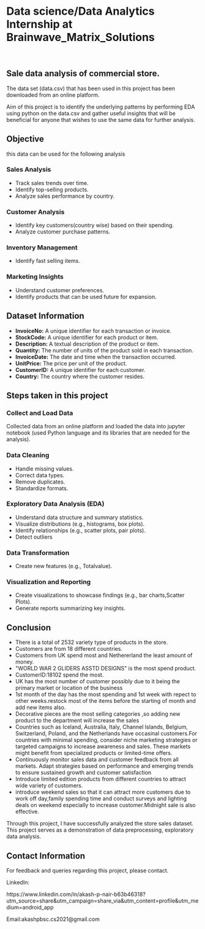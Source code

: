 <h1>Data science/Data Analytics Internship at Brainwave_Matrix_Solutions </h1>
<br>
<h2>Sale data analysis of commercial store.</h2>
    <p>The data set (data.csv) that has been used in this project has been downloaded from an online platform.</p>
    <p> Aim of this project is to identify the underlying patterns by performing EDA using python on the data.csv and gather useful insights that will be beneficial for anyone that wishes to use the same data for further analysis.</p>
<h2>Objective</h2>
    <p>this data can be used for the following analysis</p>
     <h3>Sales Analysis</h3>
        <ul>
            <li>Track sales trends over time.</li>
            <li>Identify top-selling products.</li>
            <li>Analyze sales performance by country.</li>
        </ul>
    <h3>Customer Analysis</h3>
        <ul>
            <li>Identify key customers(country wise) based on their spending.</li>
            <li>Analyze customer purchase patterns.</li>
        </ul>
    <h3>Inventory Management</h3>
        <ul>
            <li>Identify fast selling items.</li>
        </ul>
    <h3>Marketing Insights</h3>
        <ul>
            <li>Understand customer preferences.</li>
            <li>Identify products that can be used future for expansion.</li>
        </ul>
<h2>Dataset Information</h2>
    <ul>
        <li><strong>InvoiceNo:</strong> A unique identifier for each transaction or invoice.</li>
        <li><strong>StockCode:</strong> A unique identifier for each product or item.</li>
        <li><strong>Description:</strong> A textual description of the product or item.</li>
        <li><strong>Quantity:</strong> The number of units of the product sold in each transaction.</li>
        <li><strong>InvoiceDate:</strong> The date and time when the transaction occurred.</li>
        <li><strong>UnitPrice:</strong> The price per unit of the product.</li>
        <li><strong>CustomerID:</strong> A unique identifier for each customer.</li>
        <li><strong>Country:</strong> The country where the customer resides.</li>
    </ul>
<h2>Steps taken in this project</h2>
    <h3>Collect and Load Data</h3>
        <p>Collected data from an online platform and loaded the data into jupyter notebook (used Python language and its libraries that are needed for the analysis).</p>
    <h3>Data Cleaning</h3>
    <ul>
        <li>Handle missing values.</li>
        <li>Correct data types.</li>
        <li>Remove duplicates.</li>
        <li>Standardize formats.</li>
    </ul>
    <h3>Exploratory Data Analysis (EDA)</h3>
    <ul>
        <li>Understand data structure and summary statistics.</li>
        <li>Visualize distributions (e.g., histograms, box plots).</li>
        <li>Identify relationships (e.g., scatter plots, pair plots).</li>
        <li>Detect outliers</li>
    </ul>
    <h3>Data Transformation</h3>
    <ul>
        <li>Create new features (e.g., Totalvalue).</li>
    </ul>
    <h3>Visualization and Reporting</h3>
    <ul>
        <li>Create visualizations to showcase findings (e.g., bar charts,Scatter Plots).</li>
        <li>Generate reports summarizing key insights.</li>
    </ul>
<h2>Conclusion</h2>
    <ul>
        <li>There is a total of 2532 variety type of  products in the store.</li>
        <li>Customers are from 18 different countries.</li>
        <li>Customers from UK spend most and Nethererland the least amount of money.</li>
        <li>"WORLD WAR 2 GLIDERS ASSTD DESIGNS" is the most spend product.</li>
        <li>CustomerID:18102 spend the most.</li>
        <li>UK has the most number of customer  possibly due to it being the primary market or location of the business</li>
        <li>1st month of the day has the most spending and 1st  week with repect to other weeks.restock most of the items before the starting of month and add new items also.</li>
        <li>Decorative pieces are the most selling categories ,so adding new product to the department will increase the sales</li>
        <li>Countries such as Iceland, Australia, Italy, Channel Islands, Belgium, Switzerland, Poland, and the Netherlands have occasinal customers.For countries with minimal spending, consider niche marketing strategies or targeted campaigns to increase awareness and sales. These markets might benefit from specialized products or limited-time offers.</li>
        <li>Continuously monitor sales data and customer feedback from all markets. Adapt strategies based on performance and emerging trends to ensure sustained growth and customer satisfaction</li>
        <li>Introduce limited edition products from different countries to attract wide variety of customers.</li>
        <li>introduce weekend sales so that it can attract more customers due to work off day,family spending time and conduct surveys and lighting deals on weekend especially to increase customer.Midnight sale is also effective. </li>
    </ul>

<p>Through this project, I have successfully analyzed the store sales dataset. This project serves as a demonstration of data preprocessing, exploratory data analysis.</p>

<h2>Contact Information</h2>
    <p>For feedback  and queries regarding this project, please contact.</p>
    <p>LinkedIn:</p><a href="https://www.linkedin.com/in/akash-p-nair-b63b46318?utm_source=share&utm_campaign=share_via&utm_content=profile&utm_medium=android_app"></a>https://www.linkedin.com/in/akash-p-nair-b63b46318?utm_source=share&utm_campaign=share_via&utm_content=profile&utm_medium=android_app</p>
    <p>Email:akashpbsc.cs2021@gmail.com</p>
